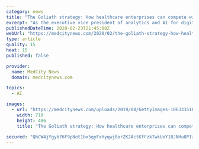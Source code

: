 ```yaml
---
category: news
title: "The Goliath strategy: How healthcare enterprises can compete with startup innovation"
excerpt: "As the executive vice president of analytics and AI for digital product management, Charles and his team championed analytics and artificial intelligence products and go-to-market strategy across the $19B healthcare business unit. Charles is a regular speaker at industry events, influencing the way companies start leveraging their data as an ..."
publishedDateTime: 2020-02-23T21:45:00Z
webUrl: "https://medcitynews.com/2020/02/the-goliath-strategy-how-healthcare-enterprises-can-compete-with-startup-innovation/"
type: article
quality: 15
heat: 15
published: false

provider:
  name: MedCity News
  domain: medcitynews.com

topics:
  - AI

images:
  - url: "https://medcitynews.com/uploads/2019/08/GettyImages-1063335104.jpg"
    width: 718
    height: 486
    title: "The Goliath strategy: How healthcare enterprises can compete with startup innovation"

secured: "QhCW4jYgyb76F9pNot1bx5qyFxHyqwj8orZK2ActKfFzk7wkUoY18JNHu8PIz8haOZ5r4VcnwYbF+n5ftUfDm/8UATIqdpw00V2HXCmwZhRJf9/K999nxkfkUWA1UwIQ7V+0fGoL2daw3INFzygy2we+sKNcI6esXkT9KTZXj9+qfIkddpVr6WWFF6yidoMPNrA6ZYTZoUPYfhiWHF4zrhTO2Zh7ARn5DJ7TAiBCxakyIfMXBqlTAUOzrzqhO9HaESSZstVjOqy/guVdxruCOQ8kDja6UnzVuAB4mr2H4Ai3DAcyf3KM+azgi7TiQ8Qu0L4YUTYajdxgUX82D8zXEiA+uZQ+OSA3fGSwKMySG+EyJk0Zc5BBdAQay8yCe0HXM9HKo+/sOFcWYD2Wu138cCGE5UFJki0jwigZjkQhtjuRYjSSovtqxNapZE3YDE6+PgRpFSTjw3d786juPgrSjktUgy7jdgOkzKmCVQFFCO8=;O7K+Q22Y1fSGWPhbZZA4sQ=="
---
```


